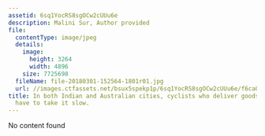 ```yaml
---
assetid: 6sq1YocRS8sgOCw2cUUu6e
description: Malini Sur, Author provided
file:
  contentType: image/jpeg
  details:
    image:
      height: 3264
      width: 4896
    size: 7725698
  fileName: file-20180301-152564-1801r01.jpg
  url: //images.ctfassets.net/bsux5spekp1p/6sq1YocRS8sgOCw2cUUu6e/f6ca098cd9fe00954aa42a0d99706fd6/file-20180301-152564-1801r01.jpg
title: In both Indian and Australian cities, cyclists who deliver goods and services
  have to take it slow.
---
```

No content found